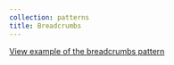 ```yaml
---
collection: patterns
title: Breadcrumbs
---
```


<a href="https://ubuntudesign.github.io/vanilla-framework/examples/patterns/breadcrumbs/"
    class="js-example">
    View example of the breadcrumbs pattern
</a>
